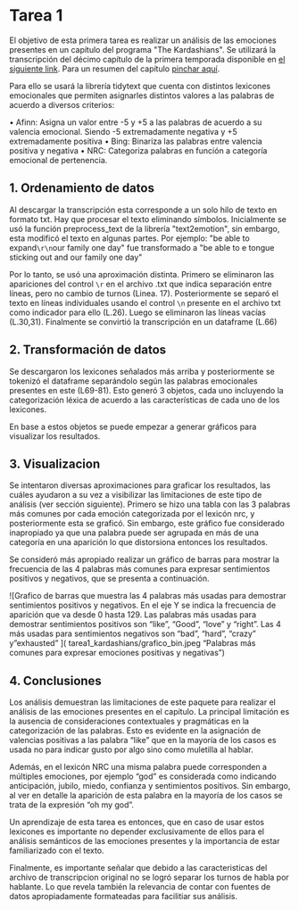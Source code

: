 # **Tarea 1**

El objetivo de esta primera tarea es realizar un análisis de las emociones presentes en un capítulo del programa "The Kardashians". Se utilizará la transcripción del décimo capítulo de la primera temporada disponible en [el siguiente link](https://transcripts.foreverdreaming.org/viewforum.php?f=2354#google_vignette). Para un resumen del capítulo [pinchar aquí](https://en.wikipedia.org/wiki/The_Kardashians#Season_1_(2022)).

Para ello se usará la librería tidytext que cuenta con distintos lexicones emocionales que permiten asignarles distintos valores a las palabras de acuerdo a diversos criterios:

• Afinn: Asigna un valor entre -5 y +5 a las palabras de acuerdo a su valencia emocional. Siendo -5 extremadamente negativa y +5 extremadamente positiva
• Bing: Binariza las palabras entre valencia positiva y negativa
• NRC: Categoriza palabras en función a categoría emocional de pertenencia.

## **1. Ordenamiento de datos**

Al descargar la transcripción esta corresponde a un solo hilo de texto en formato txt. Hay que procesar el texto eliminando símbolos. Inicialmente se usó la función preprocess_text de la librería "text2emotion", sin embargo, esta modificó el texto en algunas partes. Por ejemplo: "be able to expand`\r\n`our family one day" fue transformado a "be able to e tongue sticking out and our family one day"

Por lo tanto, se usó una aproximación distinta. Primero se eliminaron las apariciones del control `\r` en el archivo .txt que indica separación entre líneas, pero no cambio de turnos (Linea. 17). Posteriormente se separó el texto en líneas individuales usando el control `\n` presente en el archivo txt como indicador para ello (L.26). Luego se eliminaron las líneas vacías (L.30,31). Finalmente se convirtió la transcripción en un dataframe (L.66)


## **2. Transformación de datos**

Se descargaron los lexicones señalados más arriba y posteriormente se tokenizó el dataframe separándolo según las palabras emocionales presentes en este (L69-81). Esto generó 3 objetos, cada uno incluyendo la categorización léxica de acuerdo a las características de cada uno de los lexicones. 

En base a estos objetos se puede empezar a generar gráficos para visualizar los resultados.

## **3. Visualizacion**
Se intentaron diversas aproximaciones para graficar los resultados, las cuáles ayudaron a su vez a visibilizar las limitaciones de este tipo de análisis (ver sección siguiente).
Primero se hizo una tabla con las 3 palabras más comunes por cada emoción categorizada por el lexicón nrc, y posteriormente esta se graficó. Sin embargo, este gráfico fue considerado inapropiado ya que una palabra puede ser agrupada en más de una categoría en una aparición lo que distorsiona entonces los resultados. 

Se consideró más apropiado realizar un gráfico de barras para mostrar la frecuencia de las 4 palabras más comunes para expresar sentimientos positivos y negativos, que se presenta a continuación.

![Grafico de barras que muestra las 4 palabras más usadas para demostrar sentimientos positivos y negativos. En el eje Y se indica la frecuencia de aparición que va desde 0 hasta 129. Las palabras más usadas para demostrar sentimientos positivos son “like”, “Good”, “love” y “right”. Las 4 más usadas para sentimientos negativos son “bad”, “hard”, “crazy” y”exhausted” ]( tarea1_kardashians/grafico_bin.jpeg  “Palabras más comunes para expresar emociones positivas y negativas”)



## **4. Conclusiones**
Los análisis demuestran las limitaciones de este paquete para realizar el análisis de las emociones presentes en el capítulo. La principal limitación es la ausencia de consideraciones contextuales y pragmáticas en la categorización de las palabras. Esto es evidente en la asignación de valencias positivas a las palabra “like” que en la mayoría de los casos es usada no para indicar gusto por algo sino como muletilla al hablar.

Además, en el lexicón NRC una misma palabra puede corresponden a múltiples emociones, por ejemplo “god” es considerada como indicando anticipación, jubilo, miedo, confianza y sentimientos positivos. Sin embargo, al ver en detalle la aparición de esta palabra en la mayoría de los casos se trata de la expresión “oh my god”.

Un aprendizaje de esta tarea es entonces, que en caso de usar estos lexicones es importante no depender exclusivamente de ellos para el análisis semánticos de las emociones presentes y la importancia de estar familiarizado con el texto.

Finalmente, es importante señalar que debido a las caracteristicas del archivo de transcripcion original no se logró separar los turnos de habla por hablante. Lo que revela también la relevancia de contar con fuentes de datos apropiadamente formateadas para facilitiar sus análisis.